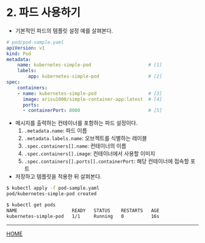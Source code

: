 # 2. 파드 사용하기

- 기본적인 파드의 템플릿 설정 예를 살펴본다.

```yaml
# pod/pod-sample.yaml
apiVersion: v1
kind: Pod
metadata:
    name: kubernetes-simple-pod                     # [1]
    labels:
        app: kubernetes-simple-pod                  # [2]
spec:
    containers:
    - name: kubernetes-simple-pod                   # [3]
      image: arisu1000/simple-container-app:latest  # [4]
      ports:
      - containerPort: 8080                         # [5]
```

- 메시지를 출력하는 컨테이너를 포함하는 파드 설정이다.
    1. `.metadata.name`: 파드 이름
    2. `.metadata.labels.name`: 오브젝트를 식별하는 레이블
    3. `.spec.containers[].name`: 컨테이너의 이름
    4. `.spec.containers[].image`: 컨테이너에서 사용할 이미지
    5. `.spec.containers[].ports[].containerPort`: 해당 컨테이너에 접속할 포트
- 저장하고 템플릿을 적용한 뒤 살펴본다.

```zsh
$ kubectl apply -f pod-sample.yaml
pod/kubernetes-simple-pod created

$ kubectl get pods
NAME                    READY   STATUS    RESTARTS   AGE
kubernetes-simple-pod   1/1     Running   0          16s
```

-----
[HOME](./index.md)
